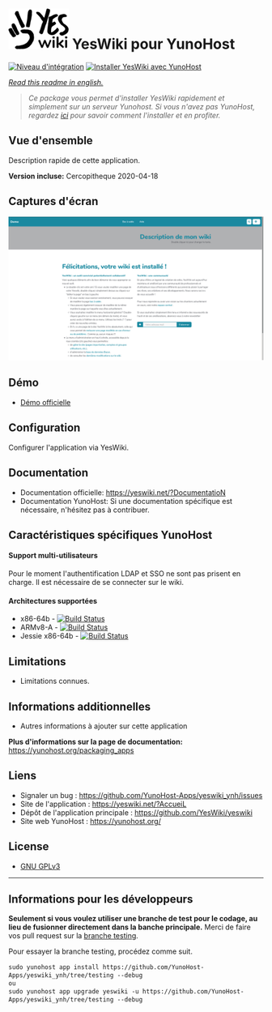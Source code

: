 # <img src="/images/yeswiki_logo.svg" height="80px" alt="logo de YesWiki"> YesWiki pour YunoHost

[![Niveau d'intégration](https://dash.yunohost.org/integration/yeswiki.svg)](https://dash.yunohost.org/appci/app/yeswiki)
[![Installer YesWiki avec YunoHost](https://install-app.yunohost.org/install-with-yunohost.png)](https://install-app.yunohost.org/?app=yeswiki)

*[Read this readme in english.](./README.md)*

> *Ce package vous permet d'installer YesWiki rapidement et simplement sur un serveur Yunohost.
Si vous n'avez pas YunoHost, regardez [ici](https://yunohost.org/#/install) pour savoir comment l'installer et en profiter.*

## Vue d'ensemble
Description rapide de cette application.

**Version incluse:** Cercopitheque 2020-04-18

## Captures d'écran

![](/images/yeswiki_screenshots.png)

## Démo

* [Démo officielle](https://ferme.yeswiki.net/?CreerSonWiki)

## Configuration

Configurer l'application via YesWiki.

## Documentation

 * Documentation officielle: https://yeswiki.net/?DocumentatioN
 * Documentation YunoHost: Si une documentation spécifique est nécessaire, n'hésitez pas à contribuer.

## Caractéristiques spécifiques YunoHost

#### Support multi-utilisateurs

Pour le moment l'authentification LDAP et SSO ne sont pas prisent en charge. Il est nécessaire de se connecter sur le wiki.

#### Architectures supportées

* x86-64b - [![Build Status](https://ci-apps.yunohost.org/ci/logs/yeswiki%20%28Apps%29.svg)](https://ci-apps.yunohost.org/ci/apps/yeswiki/)
* ARMv8-A - [![Build Status](https://ci-apps-arm.yunohost.org/ci/logs/yeswiki%20%28Apps%29.svg)](https://ci-apps-arm.yunohost.org/ci/apps/yeswiki/)
* Jessie x86-64b - [![Build Status](https://ci-stretch.nohost.me/ci/logs/yeswiki%20%28Apps%29.svg)](https://ci-stretch.nohost.me/ci/apps/yeswiki/)

## Limitations

* Limitations connues.

## Informations additionnelles

* Autres informations à ajouter sur cette application

**Plus d'informations sur la page de documentation:**
https://yunohost.org/packaging_apps

## Liens

 * Signaler un bug : https://github.com/YunoHost-Apps/yeswiki_ynh/issues
 * Site de l'application : https://yeswiki.net/?AccueiL
 * Dépôt de l'application principale : https://github.com/YesWiki/yeswiki
 * Site web YunoHost : https://yunohost.org/

## License

* [GNU GPLv3](LICENSE)

---

Informations pour les développeurs
----------------

**Seulement si vous voulez utiliser une branche de test pour le codage, au lieu de fusionner directement dans la banche principale.**
Merci de faire vos pull request sur la [branche testing](https://github.com/YunoHost-Apps/yeswiki_ynh/tree/testing).

Pour essayer la branche testing, procédez comme suit.
```
sudo yunohost app install https://github.com/YunoHost-Apps/yeswiki_ynh/tree/testing --debug
ou
sudo yunohost app upgrade yeswiki -u https://github.com/YunoHost-Apps/yeswiki_ynh/tree/testing --debug
```
